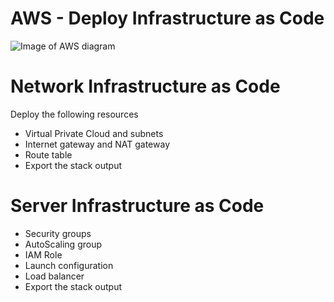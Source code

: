 # AWS - Deploy Infrastructure as Code

![Image of AWS diagram](https://github.com/AhmedRaafat-CC/Deploy-Infrastructure-as-Code/blob/main/images/diagram.jpeg)

# Network Infrastructure as Code
Deploy the following resources
- Virtual Private Cloud and subnets
- Internet gateway and NAT gateway
- Route table
- Export the stack output

# Server Infrastructure as Code
- Security groups
- AutoScaling group
- IAM Role
- Launch configuration
- Load balancer
- Export the stack output
